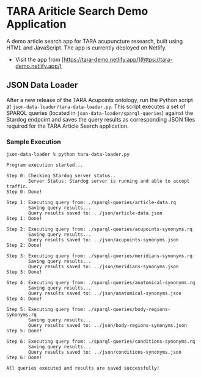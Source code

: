 # TARA Ariticle Search Demo Application

A demo article search app for TARA acupuncture research, built using HTML and JavaScript. The app is currently deployed on Netlify.

* Visit the app from [https://tara-demo.netlify.app/](https://tara-demo.netlify.app/)

## JSON Data Loader

After a new release of the TARA Acupoints ontology, run the Python script at `json-data-loader/tara-data-loader.py`. This script executes a set of SPARQL queries (located in `json-data-loader/sparql-queries`) against the Stardog endpoint and saves the query results as corresponding JSON files required for the TARA Article Search application.  

### Sample Execution

```
json-data-loader % python tara-data-loader.py

Program execution started...

Step 0: Checking Stardog server status..
        Server Status: Stardog server is running and able to accept traffic.
Step 0: Done!

Step 1: Executing query from: ./sparql-queries/article-data.rq
        Saving query results...
        Query results saved to: ../json/article-data.json
Step 1: Done!

Step 2: Executing query from: ./sparql-queries/acupoints-synonyms.rq
        Saving query results...
        Query results saved to: ../json/acupoints-synonyms.json
Step 2: Done!

Step 3: Executing query from: ./sparql-queries/meridians-synonyms.rq
        Saving query results...
        Query results saved to: ../json/meridians-synonyms.json
Step 3: Done!

Step 4: Executing query from: ./sparql-queries/anatomical-synonyms.rq
        Saving query results...
        Query results saved to: ../json/anatomical-synonyms.json
Step 4: Done!

Step 5: Executing query from: ./sparql-queries/body-regions-synonyms.rq
        Saving query results...
        Query results saved to: ../json/body-regions-synonyms.json
Step 5: Done!

Step 6: Executing query from: ./sparql-queries/conditions-synonyms.rq
        Saving query results...
        Query results saved to: ../json/conditions-synonyms.json
Step 6: Done!

All queries executed and results are saved successfully!
```
